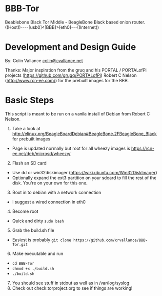 BBB-Tor
==========

Beablebone Black Tor Middle - BeagleBone Black based onion router.
((Host))----[usb0]<[BBB]>[eth0]---((Internet))

Development and Design Guide
=============================

By: Colin Vallance <colin@cvallance.net>

Thanks: Major inspiration from the gruq and his PORTAL / PORTALofPi projects (https://github.com/grugq/PORTALofPi)
Robert C Nelson (http://www.rcn-ee.com/) for the prebuilt images for the BBB.


Basic Steps
=====
This script is meant to be run on a vanila install of Debian from Robert C Nelson.

1. Take a look at http://elinux.org/BeagleBoardDebian#BeagleBone.2FBeagleBone_Black for prebuilt images
  * Page is updated normally but root for all wheezy images is https://rcn-ee.net/deb/microsd/wheezy/
2. Flash an SD card
  * Use dd or win32diskimager (https://wiki.ubuntu.com/Win32DiskImager)
  * Optionally expand the ext3 partition on your sdcard to fill the rest of the disk.  You're on your own for this one.
3. Boot in to debian with a network connection 
  * I suggest a wired connection in eth0
4. Become root
  * Quick and dirty `sudo bash`
5. Grab the build.sh file
  * Easiest is probably `git clone https://github.com/crvallance/BBB-Tor.git`
6. Make executable and run
  * `cd BBB-Tor`
  * `chmod +x ./build.sh`
  * `./build.sh`
7. You should see stuff in stdout as well as in /var/log/syslog
8. Check out check.torproject.org to see if things are working!
